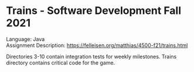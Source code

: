 # Trains - Software Development Fall 2021  
Language: Java  
Assignment Description: https://felleisen.org/matthias/4500-f21/trains.html

Directories 3-10 contain integration tests for weekly milestones.
Trains directory contains critical code for the game.
